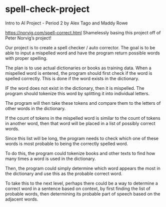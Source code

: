 # spell-check-project
Intro to AI Project - Period 2 by Alex Tago and Maddy Rowe

https://norvig.com/spell-correct.html
Shamelessly basing this project off of Peter Norvig’s project!

Our project is to create a spell checker / auto corrector.
The goal is to be able to input a mispelled word and have the program return possible words with proper spelling.

The plan is to use actual dictionaries or books as training data.
When a mispelled word is entered, the program should first check if the word is spelled correctly. This is done if the word exists in the dictionary.

IF the word does not exist in the dictionary, then it is mispelled. The program should tokenize this word by splitting it into individual letters. 

The program will then take these tokens and compare them to the letters of other words in the dictionary. 

If the count of tokens in the mispelled word is similar to the count of tokens in another word, then that word will be placed in a list of possibly correct words. 

Since this list will be long, the program needs to check which one of these words is most probable to being the correctly spelled word.

To do this, the program could tokenize books and other texts to find how many times a word is used in the dictionary. 

Then, the program could simply determine which word appears the most in the dictionary and use this as the probable correct word.


To take this to the next level, perhaps there could be a way to determine a correct word in a sentence based on context, by first finding the list of probable words, then determining its probable part of speech based on the adjacent words. 
